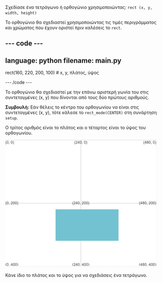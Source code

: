 Σχεδίασε ένα τετράγωνο ή ορθογώνιο χρησιμοποιώντας: `rect (x, y, width, height)`

Το ορθογώνιο θα σχεδιαστεί χρησιμοποιώντας τις τιμές περιγράμματος και χρώματος που έχουν οριστεί πριν καλέσεις το `rect`.

--- code ---
---
language: python
filename: main.py
---

  rect(160, 220, 200, 100) # x, y, πλάτος, ύψος

--- /code ---

Το ορθογώνιο θα σχεδιαστεί με την επάνω αριστερή γωνία του στις συντεταγμένες (x, y) που δίνονται από τους δύο πρώτους αριθμούς.

**Συμβουλή:** Εάν θέλεις το κέντρο του ορθογωνίου να είναι στις συντεταγμένες (x, y), τότε κάλεσε το `rect_mode(CENTER)` στη συνάρτηση `setup`.

Ο τρίτος αριθμός είναι το πλάτος και ο τέταρτος είναι το ύψος του ορθογωνίου.

![Η περιοχή που προκύπτει δείχνει ένα ορθογώνιο με κέντρο γύρω από x 160, y 220 με πλάτος 200 και ύψος 100](images/example.png)

Κάνε ίδιο το πλάτος και το ύψος για να σχεδιάσεις ένα τετράγωνο.


